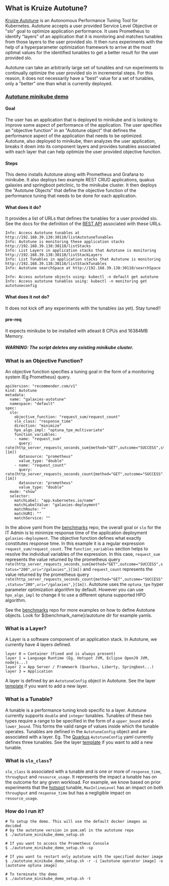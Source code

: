 ## What is Kruize Autotune?

[Kruize Autotune](https://github.com/kruize/autotune/blob/master/README.md) is an Autonomous Performance Tuning Tool for Kubernetes. Autotune accepts a user provided Service Level Objective or "slo" goal to optimize application performance. It uses Prometheus to identify "layers" of an application that it is monitoring and matches tunables from those layers to the user provided slo. It then runs experiments with the help of a hyperparameter optimization framework to arrive at the most optimal values for the identified tunables to get a better result for the user provided slo.

Autotune can take an arbitrarily large set of tunables and run experiments to continually optimize the user provided slo in incremental steps. For this reason, it does not necessarily have a "best" value for a set of tunables, only a "better" one than what is currently deployed.

### [Autotune minikube demo](/autotune_minikube_demo_setup.sh)

#### Goal
The user has an application that is deployed to minikube and is looking to improve some aspect of performance of the application. The user specifies an "objective function" in an "Autotune object" that defines the performance aspect of the application that needs to be optimized. Autotune, also deployed to minikube, then analyzes the user application, breaks it down into its component layers and provides tunables associated with each layer that can help optimize the user provided objective function.

#### Steps
This demo installs Autotune along with Prometheus and Grafana to minikube. It also deploys two example REST CRUD applications, quakus galaxies and springboot petclinic, to the minikube cluster. It then deploys the "Autotune Objects" that define the objective function of the performance tuning that needs to be done for each application.

#### What does it do?
  It provides a list of URLs that defines the tunables for a user provided slo. See the docs for the definition of the [REST API](https://github.com/kruize/autotune/blob/master/design/API.md) associated with these URLs.

  ```
  Info: Access Autotune tunables at http://192.168.39.138:30110/listAutotuneTunables
  Info: Autotune is monitoring these application stacks http://192.168.39.138:30110/listStacks
  Info: List Layers in application stacks that Autotune is monitoring http://192.168.39.138:30110/listStackLayers
  Info: List Tunables in application stacks that Autotune is monitoring http://192.168.39.138:30110/listStackTunables
  Info: Autotune searchSpace at http://192.168.39.138:30110/searchSpace

  Info: Access autotune objects using: kubectl -n default get autotune
  Info: Access autotune tunables using: kubectl -n monitoring get autotuneconfig
  ```

#### What does it not do?
  It does not kick off any experiments with the tunables (as yet). Stay tuned!!

#### **pre-req**
  It expects minikube to be installed with atleast 8 CPUs and 16384MB Memory.

##### WARNING: The script deletes any existing minikube cluster.

### What is an Objective Function?

An objective function specifies a tuning goal in the form of a monitoring system (Eg Prometheus) query.
```
apiVersion: "recommender.com/v1"
kind: Autotune
metadata:
  name: "galaxies-autotune"
  namespace: "default"
spec:
  slo:
    objective_function: "request_sum/request_count"
    slo_class: "response_time"
    direction: "minimize"
    hpo_algo_impl: "optuna_tpe_multivariate"
    function_variables:
    - name: "request_sum"
      query: rate(http_server_requests_seconds_sum{method="GET",outcome="SUCCESS",status="200",uri="/galaxies",}[1m])
      datasource: "prometheus"
      value_type: "double"
    - name: "request_count"
      query: rate(http_server_requests_seconds_count{method="GET",outcome="SUCCESS",status="200",uri="/galaxies",}[1m])
      datasource: "prometheus"
      value_type: "double"
  mode: "show"
  selector:
    matchLabel: "app.kubernetes.io/name"
    matchLabelValue: "galaxies-deployment"
    matchRoute: ""
    matchURI: ""
    matchService: ""
```
In the above yaml from the [benchmarks](https://github.com/kruize/benchmarks/blob/master/galaxies/autotune/autotune-http_resp_time.yaml) repo, the overall goal or `slo` for the IT Admin is to minimize response time of the application deployment `galaxies-deployment`. The objective function defines what exactly constitutes response time. In this example it is a regular expression `request_sum/request_count`. The `function_variables` section helps to resolve the individual variables of the expression. In this case, `request_sum` represents the value returned by the prometheus query `rate(http_server_requests_seconds_sum{method="GET",outcome="SUCCESS",status="200",uri="/galaxies",}[1m])` and `request_count` represents the value returned by the prometheus query `rate(http_server_requests_seconds_count{method="GET",outcome="SUCCESS",status="200",uri="/galaxies",}[1m])`. Autotune uses the `optuna_tpe` hyper parameter optimization algorithm by default. However you can use `hpo_algo_impl` to change it to use a different optuna supported HPO algorithm.

See the [benchmarks](https://github.com/kruize/benchmarks) repo for more examples on how to define Autotune objects. Look for ${benchmark_name}/autotune dir for example yamls.

### What is a Layer?

A Layer is a software component of an application stack. In Autotune, we currently have 4 layers defined.
```
layer 0 = Container (Fixed and is always present)
layer 1 = Language Runtime (Eg. Hotspot JVM, Eclipse OpenJ9 JVM, nodejs...)
layer 2 = App Server / Framework (Quarkus, Liberty, Springboot...)
layer 3 = Application
```
A layer is defined by an `AutotuneConfig` object in Autotune. See the layer [template](https://github.com/kruize/autotune/blob/master/manifests/autotune-configs/layer-config.yaml_template) if you want to add a new layer.

### What is a Tunable?

A tunable is a performance tuning knob specific to a layer. Autotune currently supports `double` and `integer` tunables. Tunables of these two types require a range to be specified in the form of a `upper_bound` and a `lower_bound`. This forms the valid range of values inside which the tunable operates. Tunables are defined in the `AutotuneConfig` object and are associated with a layer. Eg. The [Quarkus](https://github.com/kruize/autotune/blob/master/manifests/autotune-configs/quarkus-micrometer-config.yaml) `AutotuneConfig` yaml currently defines three tunables. See the layer [template](https://github.com/kruize/autotune/blob/master/manifests/autotune-configs/layer-config.yaml_template) if you want to add a new tunable.

### What is `slo_class`?

`slo_class` is associated with a tunable and is one or more of `response_time`, `throughput` and `resource_usage`. It represents the impact a tunable has on the outcome for any given workload. For example, we know based on prior experiments that the [hotspot](https://github.com/kruize/autotune/blob/master/manifests/autotune-configs/hotspot-micrometer-config.yaml) tunable, `MaxInlineLevel` has an impact on both `throughput` and `response_time` but has a negligible impact on `resource_usage`.

### How do I run it?

```
# To setup the demo. This will use the default docker images as decided
# by the autotune version in pom.xml in the autotune repo
$ ./autotune_minikube_demo_setup.sh

# If you want to access the Prometheus Console
$ ./autotune_minikube_demo_setup.sh -sp

# If you want to restart only autotune with the specified docker image
$ ./autotune_minikube_demo_setup.sh -r -i [autotune operator image] -o [autotune optuna image]

# To terminate the demo
$ ./autotune_minikube_demo_setup.sh -t
```
